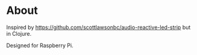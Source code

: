 # About

Inspired by https://github.com/scottlawsonbc/audio-reactive-led-strip
but in Clojure.

Designed for Raspberry Pi.
